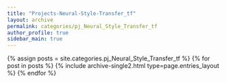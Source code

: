```yaml
---
title: "Projects-Neural-Style-Transfer_tf"
layout: archive
permalink: categories/pj_Neural_Style_Transfer_tf
author_profile: true
sidebar_main: true
--- 
```



{% assign posts = site.categories.pj_Neural_Style_Transfer_tf %}
{% for post in posts %} {% include archive-single2.html type=page.entries_layout %} {% endfor %}
